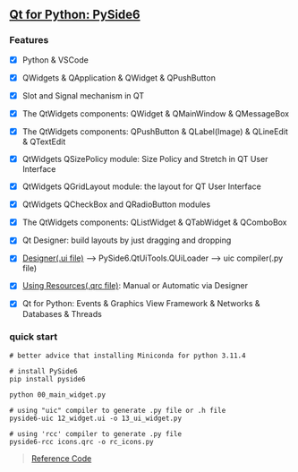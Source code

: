 ## [Qt for Python: PySide6](https://wiki.qt.io/Qt_for_Python)

### **Features**
- [x] Python & VSCode
- [x] QWidgets & QApplication & QWidget & QPushButton
- [x] Slot and Signal mechanism in QT
- [x] The QtWidgets components: QWidget & QMainWindow & QMessageBox
- [x] The QtWidgets components: QPushButton & QLabel(Image) & QLineEdit & QTextEdit
- [x] QtWidgets QSizePolicy module: Size Policy and Stretch in QT User Interface
- [x] QtWidgets QGridLayout module: the layout for QT User Interface
- [x] QtWidgets QCheckBox and QRadioButton modules
- [x] The QtWidgets components: QListWidget & QTabWidget & QComboBox
- [x] Qt Designer: build layouts by just dragging and dropping
- [x] [Designer(.ui file)](https://doc.qt.io/qtforpython-6/tutorials/basictutorial/uifiles.html) --> PySide6.QtUiTools.QUiLoader --> uic compiler(.py file)
- [x] [Using Resources(.qrc file)](https://doc.qt.io/qtforpython-6/tutorials/basictutorial/qrcfiles.html): Manual or Automatic via Designer
- [x] Qt for Python: Events & Graphics View Framework & Networks & Databases & Threads


### quick start

```shell
# better advice that installing Miniconda for python 3.11.4

# install PySide6
pip install pyside6

python 00_main_widget.py

# using "uic" compiler to generate .py file or .h file
pyside6-uic 12_widget.ui -o 13_ui_widget.py

# using 'rcc' compiler to generate .py file
pyside6-rcc icons.qrc -o rc_icons.py

```


> [Reference Code](https://github.com/rutura/Qt-For-Python-PySide6-GUI-For-Beginners-The-Fundamentals-)